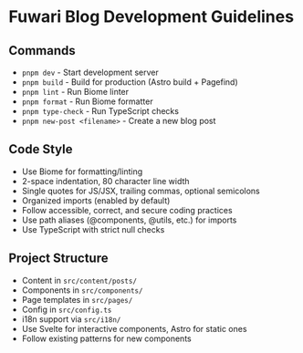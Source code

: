 # Fuwari Blog Development Guidelines

## Commands
- `pnpm dev` - Start development server
- `pnpm build` - Build for production (Astro build + Pagefind)
- `pnpm lint` - Run Biome linter
- `pnpm format` - Run Biome formatter
- `pnpm type-check` - Run TypeScript checks
- `pnpm new-post <filename>` - Create a new blog post

## Code Style
- Use Biome for formatting/linting
- 2-space indentation, 80 character line width
- Single quotes for JS/JSX, trailing commas, optional semicolons
- Organized imports (enabled by default)
- Follow accessible, correct, and secure coding practices
- Use path aliases (@components, @utils, etc.) for imports
- Use TypeScript with strict null checks

## Project Structure
- Content in `src/content/posts/`
- Components in `src/components/`
- Page templates in `src/pages/`
- Config in `src/config.ts`
- i18n support via `src/i18n/`
- Use Svelte for interactive components, Astro for static ones
- Follow existing patterns for new components